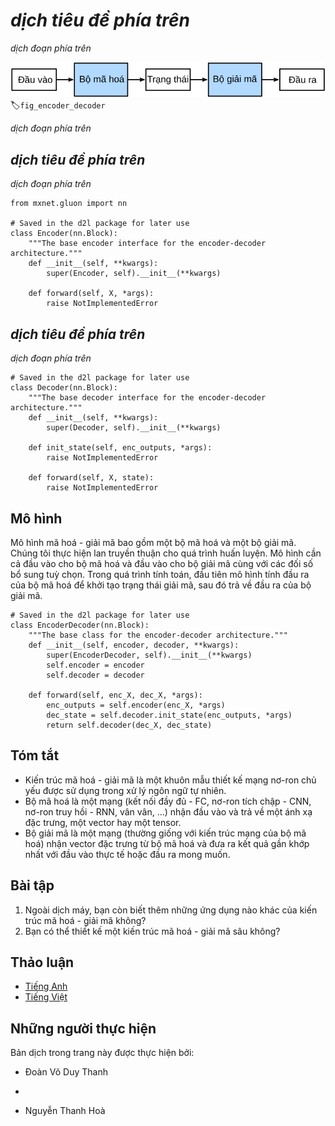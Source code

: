 <!-- ===================== Bắt đầu dịch Phần 1 ==================== -->
<!-- ========================================= REVISE - BẮT ĐẦU =================================== -->

<!--
# Encoder-Decoder Architecture
-->

# *dịch tiêu đề phía trên*

<!--
The *encoder-decoder architecture* is a neural network design pattern.
As shown in :numref:`fig_encoder_decoder`, the architecture is partitioned into two parts, the encoder and the decoder.
The encoder's role is to encode the inputs into state, which often contains several tensors.
Then the state is passed into the decoder to generate the outputs.
In machine translation, the encoder transforms a source sentence, e.g., "Hello world.", into state, e.g., a vector, that captures its semantic information.
The decoder then uses this state to generate the translated target sentence, e.g., "Bonjour le monde.".
-->

*dịch đoạn phía trên*

<!--
![The encoder-decoder architecture.](../img/encoder-decoder.svg)
-->

![*dịch chú thích ảnh phía trên*](../img/encoder-decoder.svg)
:label:`fig_encoder_decoder`

<!--
In this section, we will show an interface to implement this encoder-decoder architecture.
-->

*dịch đoạn phía trên*


<!--
## Encoder
-->

## *dịch tiêu đề phía trên*

<!--
The encoder is a normal neural network that takes inputs, e.g., a source sentence, to return outputs.
-->

*dịch đoạn phía trên*

```{.python .input  n=2}
from mxnet.gluon import nn

# Saved in the d2l package for later use
class Encoder(nn.Block):
    """The base encoder interface for the encoder-decoder architecture."""
    def __init__(self, **kwargs):
        super(Encoder, self).__init__(**kwargs)

    def forward(self, X, *args):
        raise NotImplementedError
```

<!--
## Decoder
-->

## *dịch tiêu đề phía trên*

<!--
The decoder has an additional method `init_state` to parse the outputs of the encoder with possible additional information,
e.g., the valid lengths of inputs, to return the state it needs.
In the forward method, the decoder takes both inputs, e.g., a target sentence and the state.
It returns outputs, with potentially modified state if the encoder contains RNN layers.
-->

*dịch đoạn phía trên*


```{.python .input  n=3}
# Saved in the d2l package for later use
class Decoder(nn.Block):
    """The base decoder interface for the encoder-decoder architecture."""
    def __init__(self, **kwargs):
        super(Decoder, self).__init__(**kwargs)

    def init_state(self, enc_outputs, *args):
        raise NotImplementedError

    def forward(self, X, state):
        raise NotImplementedError
```

<!-- ===================== Kết thúc dịch Phần 1 ===================== -->

<!-- ===================== Bắt đầu dịch Phần 2 ===================== -->

<!--
## Model
-->

## Mô hình

<!--
The encoder-decoder model contains both an encoder and a decoder.
We implement its forward method for training.
It takes both encoder inputs and decoder inputs, with optional additional arguments.
During computation, it first computes encoder outputs to initialize the decoder state, and then returns the decoder outputs.
-->

Mô hình mã hoá - giải mã bao gồm một bộ mã hoá và một bộ giải mã.
Chúng tôi thực hiện lan truyền thuận cho quá trình huấn luyện.
Mô hình cần cả đầu vào cho bộ mã hoá và đầu vào cho bộ giải mã cùng với các đối số bổ sung tuỳ chọn.
Trong quá trình tính toán, đầu tiên mô hình tính đầu ra của bộ mã hoá để khởi tạo trạng thái giải mã, sau đó trả về đầu ra của bộ giải mã.


```{.python .input  n=4}
# Saved in the d2l package for later use
class EncoderDecoder(nn.Block):
    """The base class for the encoder-decoder architecture."""
    def __init__(self, encoder, decoder, **kwargs):
        super(EncoderDecoder, self).__init__(**kwargs)
        self.encoder = encoder
        self.decoder = decoder

    def forward(self, enc_X, dec_X, *args):
        enc_outputs = self.encoder(enc_X, *args)
        dec_state = self.decoder.init_state(enc_outputs, *args)
        return self.decoder(dec_X, dec_state)
```

<!--
## Summary
-->

## Tóm tắt

<!--
* An encoder-decoder architecture is a neural network design pattern mainly in natural language processing.
* An encoder is a network (FC, CNN, RNN, etc.) that takes the input, and outputs a feature map, a vector or a tensor.
* An decoder is a network (usually the same network structure as encoder) that takes the feature vector from the encoder, and gives the best closest match to the actual input or intended output.
-->

* Kiến trúc mã hoá - giải mã là một khuôn mẫu thiết kế mạng nơ-ron chủ yếu được sử dụng trong xử lý ngôn ngữ tự nhiên.
* Bộ mã hoá là một mạng (kết nối đầy đủ - FC, nơ-ron tích chập - CNN, nơ-ron truy hồi - RNN, vân vân, ...) nhận đầu vào và trả về một ánh xạ đặc trưng, một vector hay một tensor.
* Bộ giải mã là một mạng (thường giống với kiến trúc mạng của bộ mã hoá) nhận vector đặc trưng từ bộ mã hoá và đưa ra kết quả gần khớp nhất với đầu vào thực tế hoặc đầu ra mong muốn.


<!--
## Exercises
-->

## Bài tập

<!--
1. Besides machine translation, can you think of another application scenarios where an encoder-decoder architecture can fit?
2. Can you design a deep encoder-decoder architecture?
-->

1. Ngoài dịch máy, bạn còn biết thêm những ứng dụng nào khác của kiến trúc mã hoá - giải mã không?
2. Bạn có thể thiết kế một kiến trúc mã hoá - giải mã sâu không?

<!-- ===================== Kết thúc dịch Phần 2 ===================== -->
<!-- ========================================= REVISE - KẾT THÚC ===================================-->


## Thảo luận
* [Tiếng Anh](https://discuss.mxnet.io/t/2393)
* [Tiếng Việt](https://forum.machinelearningcoban.com/c/d2l)

## Những người thực hiện
Bản dịch trong trang này được thực hiện bởi:
<!--
Tác giả của mỗi Pull Request điền tên mình và tên những người review mà bạn thấy
hữu ích vào từng phần tương ứng. Mỗi dòng một tên, bắt đầu bằng dấu `*`.

Lưu ý:
* Nếu reviewer không cung cấp tên, bạn có thể dùng tên tài khoản GitHub của họ
với dấu `@` ở đầu. Ví dụ: @aivivn.

* Tên đầy đủ của các reviewer có thể được tìm thấy tại https://github.com/aivivn/d2l-vn/blob/master/docs/contributors_info.md
-->

* Đoàn Võ Duy Thanh
<!-- Phần 1 -->
*

<!-- Phần 2 -->
* Nguyễn Thanh Hoà
